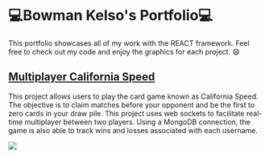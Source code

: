 # 💻Bowman Kelso's Portfolio💻
This portfolio showcases all of my work with the REACT framework. Feel free to check out my code and enjoy the graphics for each project. :smile:

## [Multiplayer California Speed](https://github.com/Bowman-Kelso/Portfolio/tree/main/CaliforniaSpeed)
This project allows users to play the card game known as California Speed. The objective is to claim matches before your opponent and be the first to zero cards in your draw pile. This project uses web sockets to facilitate real-time multiplayer between two players. Using a MongoDB connection, the game is also able to track wins and losses associated with each username.

![](https://github.com/Bowman-Kelso/Portfolio/blob/main/media/CaliforniaSpeed.gif)

##

